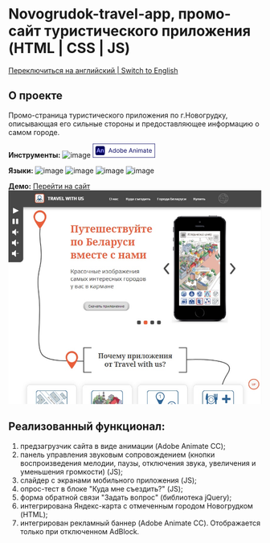 # Novogrudok-travel-app, промо-сайт туристического приложения (HTML | CSS | JS)

[Переключиться на английский | Switch to English](./readme.md)

## О проекте
Промо-страница туристического приложения по г.Новогрудку, описывающая его сильные стороны и предоставляющее информацию о самом городе.

**Инструменты:** 
![image](https://img.shields.io/badge/VSCode-0078D4?style=for-the-badge&logo=visual%20studio%20code&logoColor=white "Visual Studio Code")
![image](./images/logo_animate.png "Adobe Animate")

**Языки:** 
![image](https://img.shields.io/badge/HTML5-E34F26?style=for-the-badge&logo=html5&logoColor=white "HTML") 
![image](https://img.shields.io/badge/CSS3-1572B6?style=for-the-badge&logo=css3&logoColor=white "CSS") 
![image](https://img.shields.io/badge/JavaScript-323330?style=for-the-badge&logo=javascript&logoColor=F7DF1E "JS") 
![image](https://img.shields.io/badge/jQuery-0769AD?style=for-the-badge&logo=jquery&logoColor=white "jQuery") 

**Демо:** [Перейти на сайт](https://the-all-spark.github.io/Novogrudok-travel-app/)  
![screenshot](./images/site_screenshot.jpg "Скриншот сайта")

## Реализованный функционал:
1. предзагрузчик сайта в виде анимации (Adobe Animate CC);
2. панель управления звуковым сопровождением (кнопки воспроизведения мелодии, паузы, отключения звука, увеличения и уменьшения громкости) (JS);
3. слайдер с экранами мобильного приложения (JS);
4. опрос-тест в блоке "Куда мне съездить?" (JS);
5. форма обратной связи "Задать вопрос" (библиотека jQuery);
6. интегрирована Яндекс-карта с отмеченным городом Новогрудком (HTML);
7. интегрирован рекламный баннер (Adobe Animate CC). Отображается только при отключенном AdBlock.
